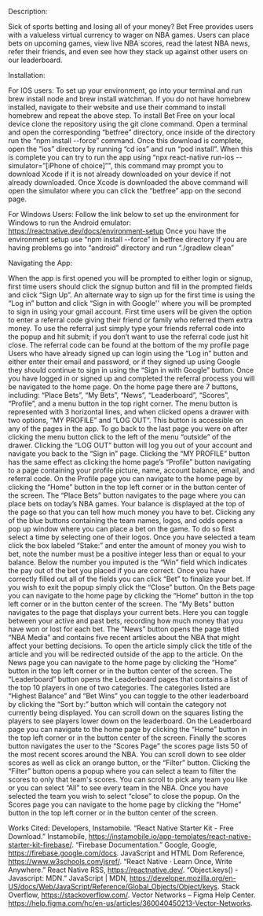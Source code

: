 Description:

Sick of sports betting and losing all of your money? Bet Free provides users with a valueless virtual currency to wager on NBA games. Users can place bets on upcoming games, view live NBA scores, read the latest NBA news, refer their friends, and even see how they stack up against other users on our leaderboard. 

Installation:

For IOS users:
To set up your environment, go into your terminal and run brew install node and brew install       watchman. 
If you do not have homebrew installed, navigate to their website and use their command to install homebrew and repeat the above step. 
To install Bet Free on your local device clone the repository using the git clone <url> command. 
Open a terminal and open the corresponding “betfree” directory, once inside of the directory run the “npm install --force” command. Once this download is complete, open the “ios” directory by running “cd ios” and run “pod install”. 
When this is complete you can try to run the app using “npx react-native run-ios --simulator=”[iPhone of choice]”", this command may prompt you to download Xcode if it is not already downloaded on your device if not already downloaded. 
Once Xcode is downloaded the above command will open the simulator where you can click the “betfree” app on the second page.

For Windows Users: Follow the link below to set up the environment for Windows to run the Android emulator: https://reactnative.dev/docs/environment-setup
Once you have the environment setup use “npm install --force” in betfree directory
If you are having problems go into “android” directory and run “./gradlew clean”

Navigating the App:

  When the app is first opened you will be prompted to either login or signup, first time users should click the signup button and fill in the prompted fields and click “Sign Up”. An alternate way to sign up for the first time is using the “Log in” button and click “Sign in with Google'' where you will be prompted to sign in using your gmail account. First time users will be given the option to enter a referral code giving their friend or family who referred them extra money. To use the referral just simply type your friends referral code into the popup and hit submit; if you don’t want to use the referral code just hit close. The referral code can be found at the bottom of the my profile page
 Users who have already signed up can login using the “Log in” button and either enter their email and password, or if they signed up using Google they should continue to sign in using the “Sign in with Google” button.
	Once you have logged in or signed up and completed the referral process you will be navigated to the home page. On the home page there are 7 buttons, including: “Place Bets”, “My Bets”, “News”, “Leaderboard”, “Scores”, “Profile”, and a menu button in the top right corner. 
The menu button is represented with 3 horizontal lines, and when clicked opens a drawer with two options, “MY PROFILE” and “LOG OUT”. This button is accessible on any of the pages in the app. To go back to the last page you were on after clicking the menu button click to the left of the menu “outside” of the drawer. Clicking the “LOG OUT” button will log you out of your account and navigate you back to the “Sign in” page. Clicking the “MY PROFILE” button has the same effect as clicking the home page’s “Profile” button navigating to a page containing your profile picture, name, account balance, email, and referral code. On the Profile page you can navigate to the home page by clicking the “Home” button in the top left corner or in the button center of the screen.
  The “Place Bets” button navigates to the page where you can place bets on today’s NBA games. Your balance is displayed at the top of the page so that you can tell how much money you have to bet. Clicking any of the blue buttons containing the team names, logos, and odds opens a pop up window where you can place a bet on the game. To do so first select a time by selecting one of their logos. Once you have selected a team click the box labeled “Stake:” and enter the amount of money you wish to bet, note the number must be a positive integer less than or equal to your balance. Below the number you imputed is the “Win” field which indicates the pay out of the bet you placed if you are correct. Once you have correctly filled out all of the fields you can click “Bet” to finalize your bet. If you wish to exit the popup simply click the “Close” button. On the Bets page you can navigate to the home page by clicking the “Home” button in the top left corner or in the button center of the screen.
	The “My Bets” button navigates to the page that displays your current bets. Here you can toggle between your active and past bets, recording how much money that you have won or lost for each bet.
	The “News” button opens the page titled “NBA Media” and contains five recent articles about the NBA that might affect your betting decisions. To open the article simply click the title of the article and you will be redirected outside of the app to the article. On the News page you can navigate to the home page by clicking the “Home” button in the top left corner or in the button center of the screen.
	The “Leaderboard” button opens the Leaderboard pages that contains a list of the top 10 players in one of two categories. The categories listed are “Highest Balance” and “Bet Wins” you can toggle to the other leaderboard by clicking the “Sort by:” button which will contain the category not currently being displayed. You can scroll down on the squares listing the players to see players lower down on the leaderboard. On the Leaderboard page you can navigate to the home page by clicking the “Home” button in the top left corner or in the button center of the screen.
	Finally the scores button navigates the user to the “Scores Page” the scores page lists 50 of the most recent scores around the NBA. You can scroll down to see older scores as well as click an orange button, or the “Filter” button. Clicking the “Filter” button opens a popup where you can select a team to filter the scores to only that team's scores.  You can scroll to pick any team you like or you can select “All” to see every team in the NBA. Once you have selected the team you wish to select “close” to close the popup. On the Scores page you can navigate to the home page by clicking the “Home” button in the top left corner or in the button center of the screen.


Works Cited:
Developers, Instamobile. “React Native Starter Kit - Free Download.” Instamobile, https://instamobile.io/app-templates/react-native-starter-kit-firebase/. 
“Firebase Documentation.” Google, Google, https://firebase.google.com/docs. 
JavaScript and HTML Dom Reference, https://www.w3schools.com/jsref/. 
“React Native · Learn Once, Write Anywhere.” React Native RSS, https://reactnative.dev/. 
“Object.keys() - Javascript: MDN.” JavaScript | MDN, https://developer.mozilla.org/en-US/docs/Web/JavaScript/Reference/Global_Objects/Object/keys. 
Stack Overflow, https://stackoverflow.com/. 
Vector Networks – Figma Help Center. https://help.figma.com/hc/en-us/articles/360040450213-Vector-Networks. 
